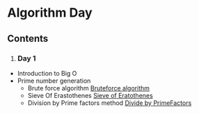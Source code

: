 # Algorithm Day
## Contents
1. ### Day 1
- Introduction to Big O
- Prime number generation
    - Brute force algorithm [Bruteforce algorithm](/Algorithm-Day/Day1/bruteForceAlgorithm.cpp)
    - Sieve Of Erastothenes [Sieve of Eratothenes](/Algorithm-Day/Day1/sieveOfEratosthenes.cpp)
    - Division by Prime factors method [Divide by PrimeFactors](/Algorithm-Day/Day1/divideByPrimefactors.cpp)

